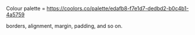 Colour palette = https://coolors.co/palette/edafb8-f7e1d7-dedbd2-b0c4b1-4a5759

borders, alignment, margin, padding, and so on.
